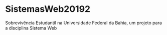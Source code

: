 # SistemasWeb20192
Sobrevivência Estudantil na Universidade Federal da Bahia, um projeto para a disciplina Sistema Web
